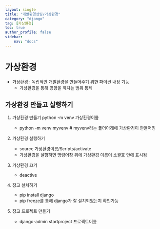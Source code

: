 ```yaml
---
layout: single
title: "개발환경셋팅/가상환경"
category: "django"
tag: [가상환경]
toc: true
author_profile: false
sidebar:
    nav: "docs"
---
```


# 가상환경  

* 가상환경 : 독립적인 개발환경을 만들어주기 위한 파이썬 내장 기능
     * 가상환경을 통해 영향을 끼치는 범위 통제
     


## 가상환경 만들고 실행하기  

1. 가상환경 만들기 python -m venv 가상환경이름
    * python -m venv myvenv # myvenv라는 폴더아래에 가상환경이 만들어짐  
    
2. 가상환경 실행하기
    * source 가상환경이름/Scripts/activate
    * 가상환경을 실행하면 명령어창 위에 가상환경 이름이 소괄호 안에 표시됨  
    
3. 가상환경 끄기 
    * deactive   
   
4. 장고 설치하기
    * pip install django
    * pip freeze를 통해 django가 잘 설치되었는지 확인가능  
    
5. 장고 프로젝트 만들기
    * django-admin startproject 프로젝트이름
